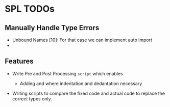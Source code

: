 # SPL TODOs

## Manually Handle Type Errors

- Unbound Names [10]: For that case we can implement auto import
-

## Features

- Write Pre and Post Processing `script` which enables

  - Adding <IND> and <DED> where indentation and dedantation necessary

- Writing scripts to compare the fixed code and actual code to replace the correct types only.
